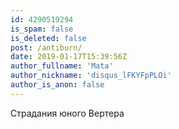 ```yaml
---
id: 4290519294
is_spam: false
is_deleted: false
post: /antiburn/
date: 2019-01-17T15:39:56Z
author_fullname: 'Mata'
author_nickname: 'disqus_lFKYFpPLOi'
author_is_anon: false
---
```


<p>Страдания юного Вертера</p>
